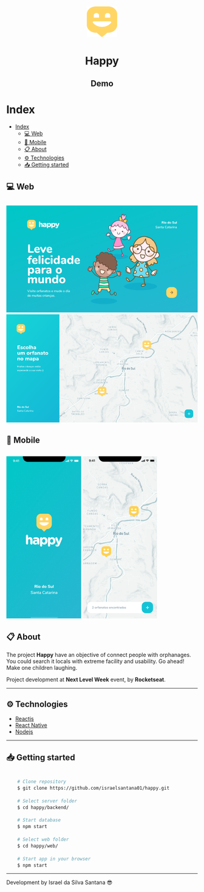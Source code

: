 <h1 align="center"> 
    <img src="./web/public/Logo.svg" width="80" height="80" />
</h1>

<h1 align="center">Happy</h1>

<h2 align="center" href="#">Demo</h2>

# Index

- [Index](#index)
  - [💻 Web](#-web)
  - [📱 Mobile](#-mobile)
  - [📋 About](#-about)
  - [⚙️ Technologies](#️-technologies)
  - [📥 Getting started](#-getting-started)
  

## 💻 Web

<h2 align="start"> 
    <img src="./web/public/home-web.png" />
    <img src="./web/public/points-web.png"/>
</h2>

## 📱 Mobile

<h2>
    <img src="./web/public/home-mobile.png" />
    <img src="./web/public/points-mobile.png" />
</h2>

## 📋 About

The project **Happy** have an objective of connect people with orphanages. You could search it locals with extreme facility and usability. Go ahead! Make one children laughing.

Project development at **Next Level Week** event, by **Rocketseat**.

---

## ⚙️ Technologies 

- [Reactjs](https://reactjs.org/)
- [React Native](https://reactnative.dev/)
- [Nodejs](https://nodejs.org/en/docs/)

---

## 📥 Getting started

```bash

    # Clone repository
    $ git clone https://github.com/israelsantana01/happy.git

    # Select server folder
    $ cd happy/backend/

    # Start database
    $ npm start

    # Select web folder
    $ cd happy/web/

    # Start app in your browser
    $ npm start
```

---

Development by Israel da Silva Santana 😎
